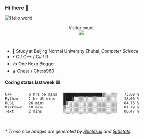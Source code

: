### Hi there 👋


<img src="https://raw.githubusercontent.com/sagar-viradiya/sagar-viradiya/master/resources/banner.png" alt="Hello world">
<p align="center"> 
  Visitor count<br/>
  <img src="https://profile-counter.glitch.me/youszoe/count.svg" />
</p>

<br/>


- 🍻  Study at Beijing Normal University Zhuhai, _Computer Science_
- ⚡  C / C++ / C# / R
- ✍️  One Hexo Blogger
- ♟  Chess / Chess960 


#### Coding status last week ⌨️

<!--START_SECTION:waka-->
```text
C++        6 hrs 56 mins   ██████████████████▒░░░░░░   73.69 % 
Python     1 hr 45 mins    ████▓░░░░░░░░░░░░░░░░░░░░   18.60 % 
HLSL       26 mins         █▒░░░░░░░░░░░░░░░░░░░░░░░   04.73 % 
Markdown   10 mins         ▒░░░░░░░░░░░░░░░░░░░░░░░░   01.79 % 
Text       2 mins          ░░░░░░░░░░░░░░░░░░░░░░░░░   00.47 % 
```
<!--END_SECTION:waka-->

<br/>

<center><img src="http://ghchart.rshah.org/409ba5/yousazoe" alt="" /></center>


<h6>* These nice badges are generated by <a href="https://shields.io/">Shields.io</a> and <a href="https://github.com/spencerwooo/Substats">Substats</a>.</h6>
